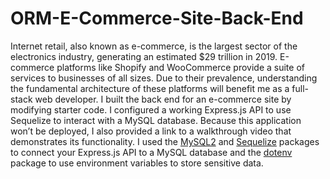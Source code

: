 # ORM-E-Commerce-Site-Back-End
Internet retail, also known as e-commerce, is the largest sector of the electronics industry, generating an estimated $29 trillion in 2019. E-commerce platforms like Shopify and WooCommerce provide a suite of services to businesses of all sizes. Due to their prevalence, understanding the fundamental architecture of these platforms will benefit me as a full-stack web developer.  I built the back end for an e-commerce site by modifying starter code. I configured a working Express.js API to use Sequelize to interact with a MySQL database.  Because this application won’t be deployed, I also provided a link to a walkthrough video that demonstrates its functionality. I used the [MySQL2](https://www.npmjs.com/package/mysql2) and [Sequelize](https://www.npmjs.com/package/sequelize) packages to connect your Express.js API to a MySQL database and the [dotenv](https://www.npmjs.com/package/dotenv) package to use environment variables to store sensitive data.
